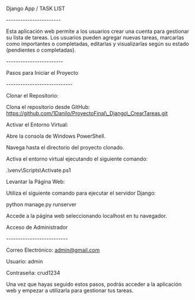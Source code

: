 Django App / TASK LIST

\-----------------------

Esta aplicación web permite a los usuarios crear una cuenta para gestionar su lista de tareas. Los usuarios pueden agregar nuevas tareas, marcarlas como importantes o completadas, editarlas y visualizarlas según su estado (pendientes o completadas).

\------------------------

Pasos para Iniciar el Proyecto

\----------------------------

Clonar el Repositorio:

Clona el repositorio desde GitHub: https://github.com/1Danilo/ProyectoFinal\_Django\_CrearTareas.git

Activar el Entorno Virtual:

Abre la consola de Windows PowerShell.

Navega hasta el directorio del proyecto clonado.

Activa el entorno virtual ejecutando el siguiente comando:

.\venv\Scripts\Activate.ps1

Levantar la Página Web:

Utiliza el siguiente comando para ejecutar el servidor Django:

python manage.py runserver

Accede a la página web seleccionando localhost en tu navegador.

Acceso de Administrador

\--------------------------

Correo Electrónico: admin@gmail.com

Usuario: admin

Contraseña: crud1234

Una vez que hayas seguido estos pasos, podrás acceder a la aplicación web y empezar a utilizarla para gestionar tus tareas.

